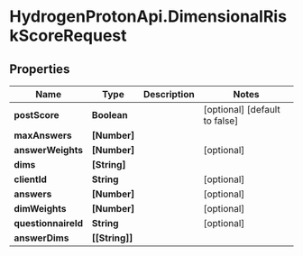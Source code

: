 # HydrogenProtonApi.DimensionalRiskScoreRequest

## Properties
Name | Type | Description | Notes
------------ | ------------- | ------------- | -------------
**postScore** | **Boolean** |  | [optional] [default to false]
**maxAnswers** | **[Number]** |  | 
**answerWeights** | **[Number]** |  | [optional] 
**dims** | **[String]** |  | 
**clientId** | **String** |  | [optional] 
**answers** | **[Number]** |  | [optional] 
**dimWeights** | **[Number]** |  | [optional] 
**questionnaireId** | **String** |  | [optional] 
**answerDims** | **[[String]]** |  | 


